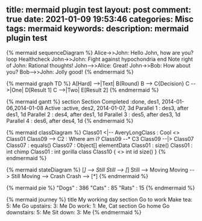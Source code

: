 title: mermaid plugin test
layout: post
comment: true
date: 2021-01-09 19:53:46
categories: Misc
tags: mermaid
keywords:
description: mermaid plugin test
---


{% mermaid sequenceDiagram %}
Alice->>John: Hello John, how are you?
loop Healthcheck
    John->>John: Fight against hypochondria
end
Note right of John: Rational thoughts!
John-->>Alice: Great!
John->>Bob: How about you?
Bob-->>John: Jolly good!
{% endmermaid %}

<!-- more -->

{% mermaid graph TD %}
A[Hard] -->|Text| B(Round)
B --> C{Decision}
C -->|One| D[Result 1]
C -->|Two| E[Result 2]
{% endmermaid %}


{% mermaid gantt %}
section Section
Completed :done,    des1, 2014-01-06,2014-01-08
Active        :active,  des2, 2014-01-07, 3d
Parallel 1   :         des3, after des1, 1d
Parallel 2   :         des4, after des1, 1d
Parallel 3   :         des5, after des3, 1d
Parallel 4   :         des6, after des4, 1d
{% endmermaid %}


{% mermaid classDiagram %}
Class01 <|-- AveryLongClass : Cool
<<interface>> Class01
Class09 --> C2 : Where am i?
Class09 --* C3
Class09 --|> Class07
Class07 : equals()
Class07 : Object[] elementData
Class01 : size()
Class01 : int chimp
Class01 : int gorilla
class Class10 {
  <<service>>
  int id
  size()
}
{% endmermaid %}


{% mermaid stateDiagram %}
[*] --> Still
Still --> [*]
Still --> Moving
Moving --> Still
Moving --> Crash
Crash --> [*]
{% endmermaid %}


{% mermaid pie %}
"Dogs" : 386
"Cats" : 85
"Rats" : 15
{% endmermaid %}


{% mermaid journey %}
title My working day
section Go to work
  Make tea: 5: Me
  Go upstairs: 3: Me
  Do work: 1: Me, Cat
section Go home
  Go downstairs: 5: Me
  Sit down: 3: Me
{% endmermaid %}

